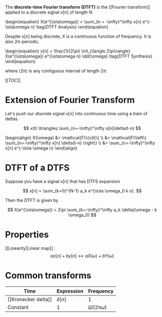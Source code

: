 The **discrete-time Fourier transform (DTFT)** is the [[Fourier transform]] applied to a discrete signal $x[n]$ of length $N$.

\begin{equation} X(e^{\iota\omega}) = \sum_{n = -\infty}^\infty x[n] e^{-\iota\omega n} \tag{DTFT Analysis} \end{equation}

Despite $x[n]$ being discrete, $X$ is a continuous function of frequency. It is also $2\pi$-periodic.

\begin{equation}
x[n] = \frac{1}{2\pi} \int_{\langle 2\pi\rangle} X(e^{\iota\omega}) e^{\iota\omega n} \dd{\omega} \tag{DTFT Synthesis}
\end{equation}

where $\langle 2\pi\rangle$ is any contiguous interval of length $2\pi$.

[[_TOC_]]

# Extension of Fourier Transform

Let's push our discrete signal $x[n]$ into continuous time using a train of deltas.

$$
x(t) \triangleq \sum_{n=-\infty}^\infty x[n]\delta(t-n)
$$

\begin{align}
X(\omega) &= \mathcal{F}\\{x(t)\\} \\\\
&= \mathcal{F}\left\\{ \sum_{n=-\infty}^\infty x[n] \delta(t-n) \right\\}  \\\\
&= \sum_{n=-\infty}^\infty x[n] e^{-\iota \omega n}
\end{align}

# DTFT of a DTFS

Suppose you have a signal $x[n]$ that has DTFS expansion

$$
x[n] = \sum_{k=0}^{N-1} a_k e^{\iota \omega_0 k n}.
$$

Then the DTFT is given by

$$
X(e^{\iota\omega}) = 2\pi \sum_{k=-\infty}^\infty a_k \delta(\omega - k \omega_0)
$$

# Properties

[[Linearity|Linear map]]
: $$ax[n] + by[n] \longleftrightarrow aX(\omega) + bY(\omega)$$



# Common transforms


|Time|Expression|Frequency|
|----|----|---------|
|[[Kronecker delta]]|$\delta[n]$|1|
|Constant|1|$Ш(2\pi \omega)$|
